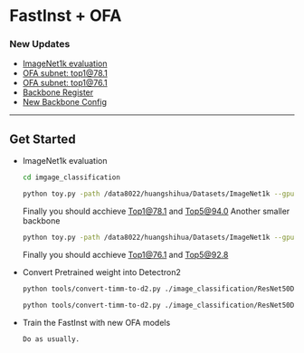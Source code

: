 # FastInst + OFA

### New Updates

* [ImageNet1k evaluation](image_classification)
* [OFA subnet: top1@78.1](checkpoints/ResNet50D-Params@17.40-FLOPs@1924M.pth)
* [OFA subnet: top1@76.1](checkpoints/ResNet50D-Params@9.58-FLOPs@1284M.pth)
* [Backbone Register](fastinst/modeling/backbone/resnas.py)
* [New Backbone Config](./configs/coco/instance-segmentation/fastinst_NASR50-vd-dcn_ppm-fpn_x3_640.yaml)

***

## Get Started
* ImageNet1k evaluation
  ```sh
  cd imgage_classification

  python toy.py -path /data8022/huangshihua/Datasets/ImageNet1k --gpu 0 --pt-path ./ResNet50D-Params@17.40-FLOPs@1924M.pth  

  ```
  Finally you should acchieve Top1@78.1 and Top5@94.0
  Another smaller backbone 
  ```sh
  python toy.py -path /data8022/huangshihua/Datasets/ImageNet1k --gpu 0 --pt-path ./ResNet50D-Params@9.58-FLOPs@1284M.pth  
  ```
  Finally you should acchieve Top1@76.1 and Top5@92.8


* Convert Pretrained weight into Detectron2
  ```sh
  python tools/convert-timm-to-d2.py ./image_classification/ResNet50D-Params@17.40-FLOPs@1924M.pth ./checkpoints/ResNet50D-Params@17.40-FLOPs@1924M.pth

  python tools/convert-timm-to-d2.py ./image_classification/ResNet50D-Params@9.58-FLOPs@1284M.pth ./checkpoints/ResNet50D-Params@9.58-FLOPs@1284M.pth
  ```

* Train the FastInst with new OFA models
  ``` sh
  Do as usually.
  ```
